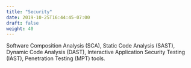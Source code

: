 ```yaml
---
title: "Security"
date: 2019-10-25T16:44:45-07:00
draft: false
weight: 40
---
```


Software Composition Analysis (SCA), Static Code Analysis (SAST), Dynamic Code Analysis (DAST), Interactive Application Security Testing (IAST), Penetration Testing (MPT) tools.